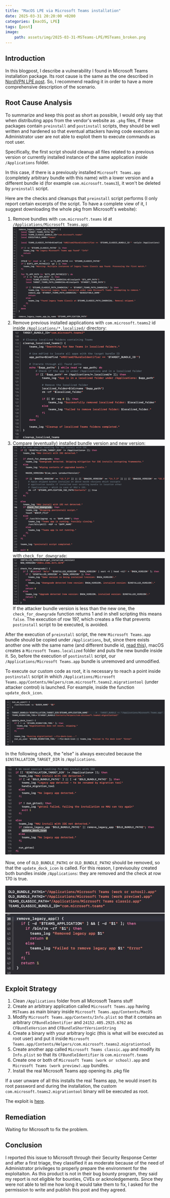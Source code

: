```yaml
---
title: "MacOS LPE via Microsoft Teams installation"
date: 2025-03-31 20:20:00 +0200
categories: [macOS, LPE]
tags: [post]
image:
    path: assets/img/2025-03-31-MSTeams-LPE/MSTeams_broken.png
---
```



## Introduction

In this blogpost, I describe a vulnerability I found in Microsoft Teams installation package. Its root cause is the same as the one described in [NordVPN LPE post](https://p1tsi.github.io/posts/NordVPN-LPE/). So, I recommend reading it in order to have a more comprehensive description of the scenario.

## Root Cause Analysis

To summarize and keep this post as short as possible, I would only say that when distributing apps from the vendor's website as `.pkg` files, if these packages contain `preinstall` and `postinstall` scripts, they should be well written and hardened so that eventual attackers having code execution as Administrator user are not able to exploit them to execute commands as root user.

Specifically, the first script should cleanup all files related to a previous version or currently installed instance of the same application inside `/Applications` folder.


In this case, if there is a previously installed `Microsoft Teams.app` (completely arbitrary bundle with this name) with a lower version and a different bundle id (for example `com.microsoft.teams3`), it won't be deleted by `preinstall` script. 

Here are the checks and cleanups that `preinstall` script performs (I only report certain excerpts of the script. To have a complete view of it, I suggest downloading the whole pkg from Microsoft's website):

1. Remove bundles with `com.microsoft.teams` id at `/Applications/Microsoft Teams.app`:
![Remove legacy app](assets/img/2025-03-31-MSTeams-LPE/remove_legacy_app.png)
2. Remove previous installed applications with `com.microsoft.teams2` id inside `/Applications/*.localized/` directory:
![Cleanup localized folder](assets/img/2025-03-31-MSTeams-LPE/cleanup_localized_teams.png)
3. Compare (eventually) installed bundle version and new version:
![Final Preinstall](assets/img/2025-03-31-MSTeams-LPE/final_preinstall.png)
with `check_for_downgrade`:
![Check for downgrade](assets/img/2025-03-31-MSTeams-LPE/check_for_downgrade.png)
If the attacker bundle version is less than the new one, the `check_for_downgrade` function returns 1 and in shell scripting this means `false`. The execution of row 197, which creates a file that prevents `postinstall` script to be executed, is avoided. 

After the execution of `preinstall` script, the new `Microsoft Teams.app` bundle should be copied under `/Applications`, but, since there exists another one with the same name (and different bundle id, [read this](https://openradar.appspot.com/33005768)), macOS creates a `Microsoft Teams.localized` folder and puts the new bundle inside it.
So, before the execution of `postinstall` script, our `/Applications/Microsoft Teams.app` bundle is unremoved and unmodified.

To execute our custom code as root, it is necessary to reach a point inside `postinstall` script in which `/Applications/Microsoft Teams.app/Contents/Helpers/com.microsoft.teams2.migrationtool` (under attacker control) is launched. For example, inside the function `update_dock_icon`.

![Update dock icon function](assets/img/2025-03-31-MSTeams-LPE/run_migration_tool.png)

In the following check, the "else" is always executed because the `$INSTALLATION_TARGET_DIR` is `/Applications`.

![postinstall checks](assets/img/2025-03-31-MSTeams-LPE/postinstall_checks.png)

Now, one of `OLD_BUNDLE_PATH1` or `OLD_BUNDLE_PATH2` should be removed, so that the `update_dock_icon` is called.
For this reason, I previuoulsy created both bundles inside `/Applications`: they are removed and the check at row 170 is true.

![Old bundle paths](assets/img/2025-03-31-MSTeams-LPE/old_bundle_paths.jpeg)
![Remove legacy apps](assets/img/2025-03-31-MSTeams-LPE/postinstall_remove_legacy_app.jpeg)


## Exploit Strategy

1. Clean `/Applications` folder from all Microsoft Teams stuff
2. Create an arbitrary application called `Microsoft Teams.app` having `MSTeams` as main binary inside `Microsoft Teams.app/Contents/MacOS`
3. Modify `Microsoft Teams.app/Contents/Info.plist` so that it contains an arbitrary `CFBundleIdentifier` and `24152.405.2925.6762` as `CFBundleVersion` and `CFBundleShortVersionString`
4. Create a binary with your arbitrary logic (this is what will be executed as root user) and put it inside `Microsoft Teams.app/Contents/Helpers/com.microsoft.teams2.migrationtool`
5. Create another app called `Microsoft Teams classic.app` and modify its `Info.plist` so that its `CFBundleIdentifier` is `com.microsoft.teams`
6. Create one or both of `Microsoft Teams (work or school).app` and `Microsoft Teams (work preview).app` bundles.
7. Install the real Microsoft Teams app opening its .pkg file

If a user unware of all this installs the real Teams app, he would insert its root password and during the installation, the custom `com.microsoft.teams2.migrationtool` binary will be executed as root.

The exploit is [here](https://github.com/p1tsi/misc/tree/main/MSTeams_LPE).


## Remediation

Waiting for Microsoft to fix the problem.


## Conclusion

I reported this issue to Microsoft through their Security Response Center and after a first triage, they classified it as moderate because of the need of Administrator privileges to properly prepare the environment for the exploitaiton.
As this product is not in their bug bounty program, they said my report is not eligible for bounties, CVEs or acknoledgements.
Since they were not able to tell me how long it would take them to fix, I asked for the permission to write and publish this post and they agreed.
